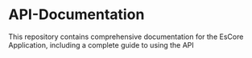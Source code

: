 # API-Documentation
This repository contains comprehensive documentation for the EsCore Application, including a complete guide to using the API
